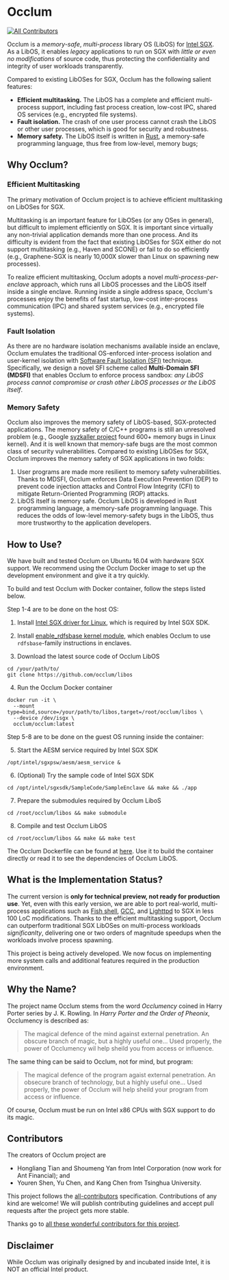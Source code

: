 # Occlum
[![All Contributors](https://img.shields.io/badge/all_contributors-7-orange.svg?style=flat-square)](CONTRIBUTORS.md)

Occlum is a *memory-safe*, *multi-process* library OS (LibOS) for [Intel SGX](https://software.intel.com/en-us/sgx). As a LibOS, it enables *legacy* applications to run on SGX with *little or even no modifications* of source code, thus protecting the confidentiality and integrity of user workloads transparently. 

Compared to existing LibOSes for SGX, Occlum has the following salient features:

  * **Efficient multitasking.** The LibOS has a complete and efficient multi-process support, including fast process creation, low-cost IPC, shared OS services (e.g., encrypted file systems).
  * **Fault isolation.** The crash of one user process cannot crash the LibOS or other user processes, which is good for security and robustness.
  * **Memory safety.** The LibOS itself is written in [Rust](https://www.rust-lang.org/), a memory-safe programming language, thus free from low-level, memory bugs;

## Why Occlum?

### Efficient Multitasking

The primary motivation of Occlum project is to achieve efficient multitasking on LibOSes for SGX.

Multitasking is an important feature for LibOSes (or any OSes in general), but difficult to implement efficiently on SGX. It is important since virtually any non-trivial application demands more than one process. And its difficulty is evident from the fact that existing LibOSes for SGX either do not support multitasking (e.g., Haven and SCONE) or fail to do so efficiently (e.g., Graphene-SGX is nearly 10,000X slower than Linux on spawning new processes).

To realize efficient multitasking, Occlum adopts a novel *multi-process-per-enclave* approach, which runs all LibOS processes and the LibOS itself inside a single enclave. Running inside a single address space, Occlum's processes enjoy the benefits of fast startup, low-cost inter-process communication (IPC) and shared system services (e.g., encrypted file systems).

### Fault Isolation

As there are no hardware isolation mechanisms available inside an enclave, Occlum emulates the traditional OS-enforced inter-process isolation and user-kernel isolation with [Software Fault Isolation (SFI)](http://www.cse.psu.edu/~gxt29/papers/sfi-final.pdf) technique. Specifically, we design a novel SFI scheme called **Multi-Domain SFI (MDSFI)** that enables Occlum to enforce process sandbox: *any LibOS process cannot compromise or crash other LibOS processes or the LibOS itself*.

### Memory Safety

Occlum also improves the memory safety of LibOS-based, SGX-protected applications. The memory safety of C/C++ programs is still an unresolved problem (e.g., Google [syzkaller project](https://github.com/google/syzkaller) found 600+ memory bugs in Linux kernel). And it is well known that memory-safe bugs are the most common class of security vulnerabilities. Compared to existing LibOSes for SGX, Occlum improves the memory safety of SGX applications in two folds:

   1. User programs are made more resilient to memory safety vulnerabilities. Thanks to MDSFI, Occlum enforces Data Execution Prevention (DEP) to prevent code injection attacks and Control Flow Integrity (CFI) to mitigate Return-Oriented Programming (ROP) attacks. 
   1. LibOS itself is memory safe. Occlum LibOS is developed in Rust programming language, a memory-safe programming language. This reduces the odds of low-level memory-safety bugs in the LibOS, thus more trustworthy to the application developers.

## How to Use?

We have built and tested Occlum on Ubuntu 16.04 with hardware SGX support. We recommend using the Occlum Docker image to set up the development environment and give it a try quickly.

To build and test Occlum with Docker container, follow the steps listed below.

Step 1-4 are to be done on the host OS:

1. Install [Intel SGX driver for Linux](https://github.com/intel/linux-sgx), which is required by Intel SGX SDK.

2. Install [enable_rdfsbase kernel module](https://github.com/occlum/enable_rdfsbase), which enables Occlum to use `rdfsbase`-family instructions in enclaves.

3. Download the latest source code of Occlum LibOS
```
cd /your/path/to/
git clone https://github.com/occlum/libos
```
4. Run the Occlum Docker container
```
docker run -it \
  --mount type=bind,source=/your/path/to/libos,target=/root/occlum/libos \
  --device /dev/isgx \
  occlum/occlum:latest
```
Step 5-8 are to be done on the guest OS running inside the container:

5. Start the AESM service required by Intel SGX SDK
```
/opt/intel/sgxpsw/aesm/aesm_service &
```
6. (Optional) Try the sample code of Intel SGX SDK
```
cd /opt/intel/sgxsdk/SampleCode/SampleEnclave && make && ./app
```
7. Prepare the submodules required by Occlum LiboS
```
cd /root/occlum/libos && make submodule
```
8. Compile and test Occlum LibOS
```
cd /root/occlum/libos && make && make test
```
The Occlum Dockerfile can be found at [here](tools/docker/Dockerfile). Use it to build the container directly or read it to see the dependencies of Occlum LibOS.

## What is the Implementation Status?

The current version is **only for technical preview, not ready for production use**. Yet, even with this early version, we are able to port real-world, multi-process applications such as [Fish shell](https://fishshell.com/), [GCC](https://gcc.gnu.org/), and [Lighttpd](http://www.lighttpd.net/) to SGX in less 100 LoC modifications. Thanks to the efficient multitasking support, Occlum can outperform traditional SGX LibOSes on multi-process workloads *significanlty*, delivering one or two orders of magnitude speedups when the workloads involve process spawning.

This project is being actively developed. We now focus on implementing more system calls and additional features required in the production environment.

## Why the Name?

The project name Occlum stems from the word *Occlumency* coined in Harry Porter series by J. K. Rowling. In *Harry Porter and the Order of Pheonix*, Occlumency is described as:

> The magical defence of the mind against external penetration. An obscure branch of magic, but a highly useful one... Used properly, the power of Occlumency wil help sheild you from access or influence.

The same thing can be said to Occlum, not for mind, but program:

> The magical defence of the program agaist external penetration. An obsecure branch of technology, but a highly useful one... Used properly, the power of Occlum will help sheild your program from access or influence.

Of course, Occlum must be run on Intel x86 CPUs with SGX support to do its magic.

## Contributors

The creators of Occlum project are
  * Hongliang Tian and Shoumeng Yan from Intel Corporation (now work for Ant Financial); and
  * Youren Shen, Yu Chen, and Kang Chen from Tsinghua University.

This project follows the [all-contributors](https://allcontributors.org) specification. Contributions of any kind are welcome! We will publish contributing guidelines and accept pull requests after the project gets more stable.

Thanks go to [all these wonderful contributors for this project](CONTRIBUTORS.md).

## Disclaimer

While Occlum was originally designed by and incubated inside Intel, it is NOT an official Intel product.
